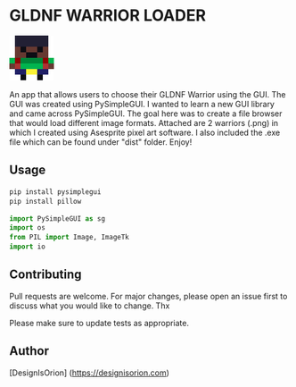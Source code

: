 # GLDNF WARRIOR LOADER

<img src="https://github.com/DesignisOrion/GLDNF-Warrior-Loader/blob/main/img/one.png" alt="GLDNF Character" />

An app that allows users to choose their GLDNF Warrior using the GUI. The GUI was created using PySimpleGUI. I wanted to learn a new GUI library and came across PySimpleGUI. The goal here was to create a file browser that would load different image formats. Attached are 2 warriors (.png) in which I created using Asesprite pixel art software. I also included the .exe file which can be found under "dist" folder. Enjoy!

## Usage
```python packages
pip install pysimplegui
pip install pillow
```

```python
import PySimpleGUI as sg
import os
from PIL import Image, ImageTk
import io
```

## Contributing
Pull requests are welcome. For major changes, please open an issue first to discuss what you would like to change. Thx

Please make sure to update tests as appropriate.

## Author
[DesignIsOrion] (https://designisorion.com)
